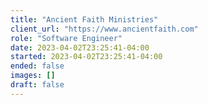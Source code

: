 ```yaml
---
title: "Ancient Faith Ministries"
client_url: "https://www.ancientfaith.com"
role: "Software Engineer"
date: 2023-04-02T23:25:41-04:00
started: 2023-04-02T23:25:41-04:00
ended: false
images: []
draft: false
---
```

